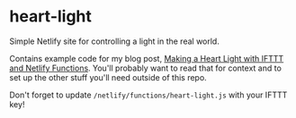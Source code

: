 # heart-light

Simple Netlify site for controlling a light in the real world.

Contains example code for my blog post, [Making a Heart Light with IFTTT and Netlify Functions](https://codersblock.com/blog/making-a-heart-light-with-ifttt-and-netlify-functions/). You'll probably want to read that for context and to set up the other stuff you'll need outside of this repo.

Don't forget to update `/netlify/functions/heart-light.js` with your IFTTT key!
